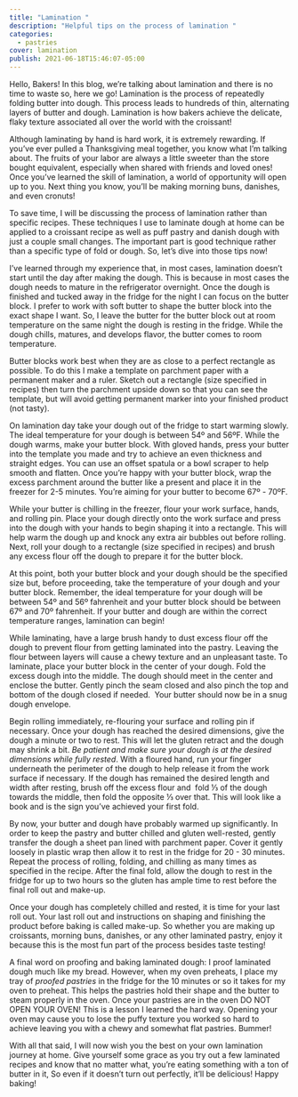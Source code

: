 ```yaml
---
title: "Lamination "
description: "Helpful tips on the process of lamination "
categories:
  - pastries
cover: lamination
publish: 2021-06-18T15:46:07-05:00
---
```

Hello, Bakers! In this blog, we’re talking about lamination and there is no time to waste so, here we go! Lamination is the process of repeatedly folding butter into dough. This process leads to hundreds of thin, alternating layers of butter and dough. Lamination is how bakers achieve the delicate, flaky texture associated all over the world with the croissant!

Although laminating by hand is hard work, it is extremely rewarding. If you’ve ever pulled a Thanksgiving meal together, you know what I’m talking about. The fruits of your labor are always a little sweeter than the store bought equivalent, especially when shared with friends and loved ones! Once you’ve learned the skill of lamination, a world of opportunity will open up to you. Next thing you know, you’ll be making morning buns, danishes, and even cronuts!

To save time, I will be discussing the process of lamination rather than specific recipes. These techniques I use to laminate dough at home can be applied to a croissant recipe as well as puff pastry and danish dough with just a couple small changes. The important part is good technique rather than a specific type of fold or dough. So, let’s dive into those tips now!

I’ve learned through my experience that, in most cases, lamination doesn’t start until the day after making the dough. This is because in most cases the dough needs to mature in the refrigerator overnight. Once the dough is finished and tucked away in the fridge for the night I can focus on the butter block. I prefer to work with soft butter to shape the butter block into the exact shape I want. So, I leave the butter for the butter block out at room temperature on the same night the dough is resting in the fridge. While the dough chills, matures, and develops flavor, the butter comes to room temperature. 

Butter blocks work best when they are as close to a perfect rectangle as possible. To do this I make a template on parchment paper with a permanent maker and a ruler. Sketch out a rectangle (size specified in recipes) then turn the parchment upside down so that you can see the template, but will avoid getting permanent marker into your finished product (not tasty). 

On lamination day take your dough out of the fridge to start warming slowly. The ideal temperature for your dough is between 54º and 56ºF.  While the dough warms, make your butter block. With gloved hands, press your butter into the template you made and try to achieve an even thickness and straight edges. You can use an offset spatula or a bowl scraper to help smooth and flatten. Once you’re happy with your butter block, wrap the excess parchment around the butter like a present and place it in the freezer for 2-5 minutes. You’re aiming for your butter to become 67º -  70ºF. 

While your butter is chilling in the freezer, flour your work surface, hands, and rolling pin. Place your dough directly onto the work surface and press into the dough with your hands to begin shaping it into a rectangle. This will help warm the dough up and knock any extra air bubbles out before rolling. Next, roll your dough to a rectangle (size specified in recipes) and brush any excess flour off the dough to prepare it for the butter block. 

At this point, both your butter block and your dough should be the specified size but, before proceeding, take the temperature of your dough and your butter block. Remember, the ideal temperature for your dough will be between 54º and 56º fahrenheit and your butter block should be between 67º and 70º fahrenheit. If your butter and dough are within the correct temperature ranges, lamination can begin!

While laminating, have a large brush handy to dust excess flour off the dough to prevent flour from getting laminated into the pastry. Leaving the flour between layers will cause a chewy texture and an unpleasant taste. To laminate, place your butter block in the center of your dough. Fold the excess dough into the middle. The dough should meet in the center and enclose the butter. Gently pinch the seam closed and also pinch the top and bottom of the dough closed if needed.  Your butter should now be in a snug dough envelope.

Begin rolling immediately, re-flouring your surface and rolling pin if necessary. Once your dough has reached the desired dimensions, give the dough a minute or two to rest. This will let the gluten retract and the dough may shrink a bit. *Be patient and make sure your dough is at the desired dimensions while fully rested*. With a floured hand, run your finger underneath the perimeter of the dough to help release it from the work surface if necessary. If the dough has remained the desired length and width after resting, brush off the excess flour and  fold ⅓ of the dough towards the middle, then fold the opposite ⅓ over that. This will look like a book and is the sign you’ve achieved your first fold.

By now, your butter and dough have probably warmed up significantly. In order to keep the pastry and butter chilled and gluten well-rested, gently transfer the dough a sheet pan lined with parchment paper. Cover it gently loosely in plastic wrap then allow it to rest in the fridge for 20 - 30 minutes. Repeat the process of rolling, folding, and chilling as many times as specified in the recipe. After the final fold, allow the dough to rest in the fridge for up to two hours so the gluten has ample time to rest before the final roll out and make-up.

Once your dough has completely chilled and rested, it is time for your last roll out. Your last roll out and instructions on shaping and finishing the product before baking is called make-up. So whether you are making up croissants, morning buns, danishes, or any other laminated pastry, enjoy it because this is the most fun part of the process besides taste testing!

A final word on proofing and baking laminated dough: I proof laminated dough much like my bread. However, when my oven preheats, I place my tray of *proofed pastries* in the fridge for the 10 minutes or so it takes for my oven to preheat. This helps the pastries hold their shape and the butter to steam properly in the oven. Once your pastries are in the oven DO NOT OPEN YOUR OVEN! This is a lesson I learned the hard way. Opening your oven may cause you to lose the puffy texture you worked so hard to achieve leaving you with a chewy and somewhat flat pastries. Bummer!

With all that said, I will now wish you the best on your own lamination journey at home. Give yourself some grace as you try out a few laminated recipes and know that no matter what, you’re eating something with a ton of butter in it, So even if it doesn’t turn out perfectly, it’ll be delicious! Happy baking!